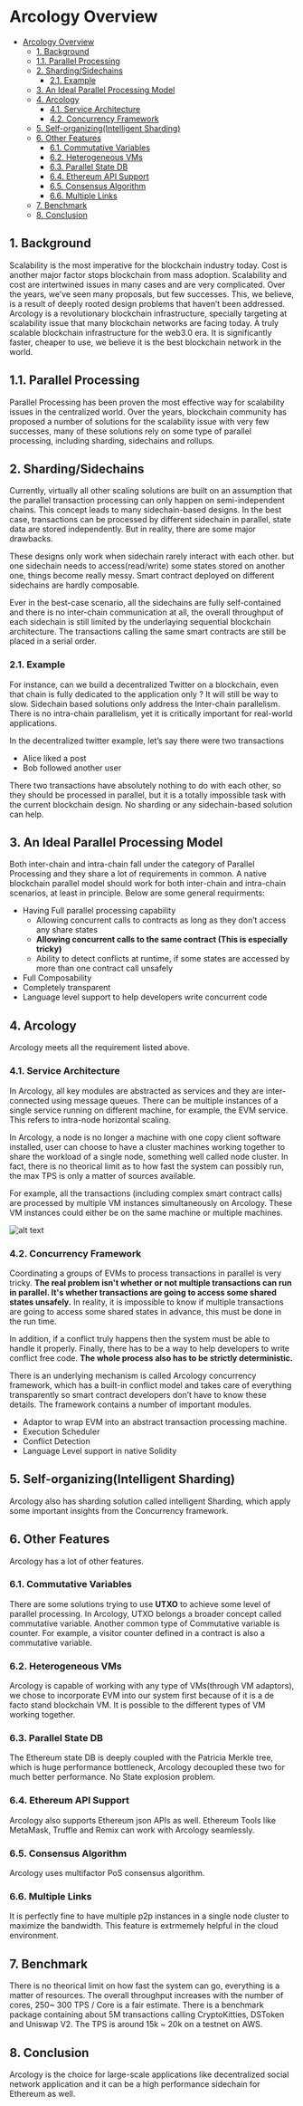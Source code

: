 # Arcology Overview

- [Arcology Overview](#arcology-overview)
  - [1. Background](#1-background)
  - [1.1. Parallel Processing](#11-parallel-processing)
  - [2. Sharding/Sidechains](#2-shardingsidechains)
    - [2.1. Example](#21-example)
  - [3. An Ideal Parallel Processing Model](#3-an-ideal-parallel-processing-model)
  - [4. Arcology](#4-arcology)
    - [4.1. Service Architecture](#41-service-architecture)
    - [4.2. Concurrency Framework](#42-concurrency-framework)
  - [5. Self-organizing(Intelligent Sharding)](#5-self-organizingintelligent-sharding)
  - [6. Other Features](#6-other-features)
    - [6.1. Commutative Variables](#61-commutative-variables)
    - [6.2. Heterogeneous VMs](#62-heterogeneous-vms)
    - [6.3. Parallel State DB](#63-parallel-state-db)
    - [6.4. Ethereum API Support](#64-ethereum-api-support)
    - [6.5. Consensus Algorithm](#65-consensus-algorithm)
    - [6.6. Multiple Links](#66-multiple-links)
  - [7. Benchmark](#7-benchmark)
  - [8. Conclusion](#8-conclusion)

## 1. Background

Scalability is the most imperative for the blockchain industry today. Cost is another major factor stops blockchain from mass adoption. Scalability and cost are intertwined issues in many cases and are very complicated. Over the years, we’ve seen many proposals, but few successes. This, we believe, is a result of deeply rooted design problems that haven’t been addressed. 
Arcology is a revolutionary blockchain infrastructure, specially targeting at scalability issue that many blockchain networks are facing today. A truly scalable blockchain infrastructure for the web3.0 era. It is significantly faster, cheaper to use, we believe it is the best blockchain network in the world.

## 1.1. Parallel Processing

Parallel Processing has been proven the most effective way for scalability issues in the centralized world. Over the years, blockchain community has proposed a number of solutions for the scalability issue with very few successes, many of these solutions rely on some type of parallel processing, including sharding, sidechains and rollups.

## 2. Sharding/Sidechains

Currently, virtually all other scaling solutions are built on an assumption that the parallel transaction processing can only happen on semi-independent chains. This concept leads to many sidechain-based designs. In the best case, transactions can be processed by different sidechain in parallel, state data are stored independently.  But in reality, there are some major drawbacks.

These designs only work when sidechain rarely interact with each other. but one sidechain needs to access(read/write) some states stored on another one, things become really messy. Smart contract deployed on different sidechains are hardly composable.

Ever in the best-case scenario, all the sidechains are fully self-contained and there is no inter-chain communication at all, the overall throughput of each sidechain is still limited by the underlaying sequential blockchain architecture. The transactions calling the same smart contracts are still be placed in a serial order.  

### 2.1. Example

For instance, can we build a decentralized Twitter on a blockchain, even that chain is fully dedicated to the application only ?  It will still be way to slow. Sidechain based solutions only address the Inter-chain parallelism. There is no intra-chain parallelism, yet it is critically important for real-world applications.

In the decentralized twitter example, let’s say there were two transactions

- Alice liked a post
- Bob followed another user
  
There two transactions have absolutely nothing to do with each other, so they should be processed in parallel, but it is a totally impossible task with the current blockchain design. No sharding or any sidechain-based solution can help.

## 3. An Ideal Parallel Processing Model

Both inter-chain and intra-chain fall under the category of Parallel Processing and they share a lot of requirements in common. A native blockchain parallel  model should work for both
inter-chain and intra-chain scenarios, at least in principle. Below are some general requirments:

- Having Full parallel processing capability
  - Allowing concurrent calls to contracts as long as they don’t access any share states
  - **Allowing concurrent calls to the same contract (This is especially tricky)**
  - Ability to detect conflicts at runtime, if some states are accessed by more than one contract call unsafely
- Full Composability
- Completely transparent
- Language level support to help developers write concurrent code
  
## 4. Arcology

Arcology meets all the requirement listed above.

### 4.1. Service Architecture

In Arcology, all key modules are abstracted as services and they are inter-connected using message queues. There can be multiple instances of a single service running on different machine, for example, the EVM service. This refers to intra-node horizontal scaling.

In Arcology, a node is no longer a machine with one copy client software installed, user can choose to have a cluster machines working together to share the workload of a single node, something well called node cluster. In fact, there is no theorical limit as to how fast the system can possibly run, the max TPS is only a matter of sources available.

For example, all the transactions (including complex smart contract calls) are processed by multiple VM instances simultaneously on Arcology. These VM instances could either be on the same machine or multiple machines.

![alt text](./img/architecture-diagram.svg)

### 4.2. Concurrency Framework

Coordinating a groups of EVMs to process transactions in parallel is very tricky. **The real problem isn't whether or not multiple transactions can run in parallel. It's whether transactions are going to access some shared states unsafely.** In reality, it is impossible to know if multiple transactions are going to access some shared states in advance, this must be done in the run time.

In addition, if a conflict truly happens then the system must be able to handle it properly. Finally, there has to be a way to help developers to write conflict free code. **The whole process also has to be strictly deterministic.**

There is an underlying mechanism is called Arcology concurrency framework, which has a built-in conflict model and takes care of everything transparently so smart contract developers don’t have to know these details. The framework contains a number of important modules.  

- Adaptor to wrap EVM into an abstract transaction processing machine.
- Execution Scheduler
- Conflict Detection
- Language Level support in native Solidity

## 5. Self-organizing(Intelligent Sharding)

Arcology also has sharding solution called intelligent Sharding, which apply some important insights from the Concurrency framework.

## 6. Other Features
Arcology has a lot of other features.

### 6.1. Commutative Variables
There are some solutions trying to use **UTXO** to achieve some level of parallel processing. In Arcology, UTXO belongs a broader concept
called commutative variable. Another common type of Commutative variable is counter. For example, a visitor counter defined in a contract
is also a commutative variable.

### 6.2. Heterogeneous VMs
Arcology is capable of working with any type of VMs(through VM adaptors), we chose to incorporate EVM into our system first because of it is a de facto stand blockchain VM. It is possible 
to the different types of VM working together.

### 6.3. Parallel State DB
The Ethereum state DB is deeply coupled with the Patricia Merkle tree, which is huge performance bottleneck, Arcology decoupled these two for much better performance. No State explosion problem.

### 6.4. Ethereum API Support
Arcology also supports Ethereum json APIs as well. Ethereum Tools like  MetaMask, Truffle and Remix can work with Arcology seamlessly.

### 6.5. Consensus Algorithm
Arcology uses multifactor PoS consensus algorithm.  

### 6.6. Multiple Links
It is perfectly fine to have multiple p2p instances in a single node cluster to maximize the bandwidth. This feature is extrmemely helpful in the cloud environment.

## 7. Benchmark
There is no theorical limit on how fast the system can go, everything is a matter of resources. The overall throughput increases with the number of cores, 250~ 300 TPS / Core is a fair estimate.
There is a benchmark package containing about 5M transactions calling CryptoKitties, DSToken and Uniswap V2.  The TPS is around 15k ~ 20k on a testnet on AWS.

## 8. Conclusion

Arcology is the choice for large-scale applications like decentralized social network application and it can be a high performance sidechain for Ethereum as well.




